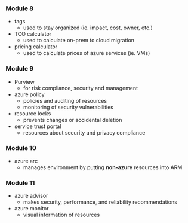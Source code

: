 ### Module 8
- tags
	- used to stay organized (ie. impact, cost, owner, etc.)
- TCO calculator
	- used to calculate on-prem to cloud migration
- pricing calculator
	- used to calculate prices of azure services (ie. VMs)
### Module 9
- Purview
	- for risk compliance, security and management
- azure policy
	- policies and auditing of resources
	- monitoring of security vulnerabilities
- resource locks
	- prevents changes or accidental deletion
- service trust portal
	- resources about security and privacy compliance
### Module 10
- azure arc
	- manages environment by putting **non-azure** resources into ARM
### Module 11
- azure advisor
	- makes security, performance, and reliability recommendations
- azure monitor
	- visual information of resources